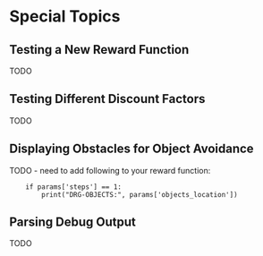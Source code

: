 # Special Topics

## Testing a New Reward Function
TODO

## Testing Different Discount Factors
TODO

## Displaying Obstacles for Object Avoidance
TODO - need to add following to your reward function:

        if params['steps'] == 1:
            print("DRG-OBJECTS:", params['objects_location'])

## Parsing Debug Output
TODO